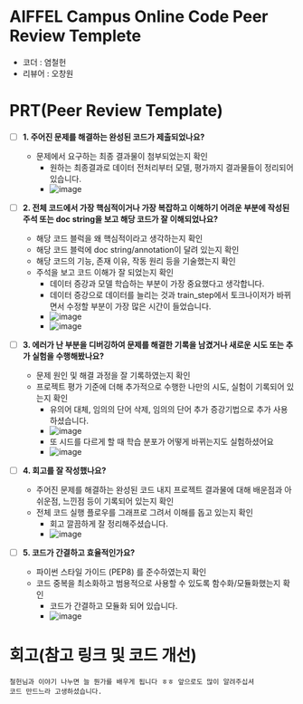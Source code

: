 # AIFFEL Campus Online Code Peer Review Templete
- 코더 : 염철헌
- 리뷰어 : 오창원


# PRT(Peer Review Template)
- [ ]  **1. 주어진 문제를 해결하는 완성된 코드가 제출되었나요?**
    - 문제에서 요구하는 최종 결과물이 첨부되었는지 확인
        - 원하는 최종결과로 데이터 전처리부터 모델, 평가까지 결과물들이 정리되어 있습니다.
        - ![image](https://github.com/user-attachments/assets/0dc27c38-3066-4807-8122-1f0e9ac54cce)

    
- [ ]  **2. 전체 코드에서 가장 핵심적이거나 가장 복잡하고 이해하기 어려운 부분에 작성된 
주석 또는 doc string을 보고 해당 코드가 잘 이해되었나요?**
    - 해당 코드 블럭을 왜 핵심적이라고 생각하는지 확인
    - 해당 코드 블럭에 doc string/annotation이 달려 있는지 확인
    - 해당 코드의 기능, 존재 이유, 작동 원리 등을 기술했는지 확인
    - 주석을 보고 코드 이해가 잘 되었는지 확인
        - 데이터 증강과 모델 학습하는 부분이 가장 중요했다고 생각합니다.
        - 데이터 증강으로 데이터를 늘리는 것과 train_step에서 토크나이저가 바뀌면서 수정할 부분이 가장 많은 시간이 들었습니다.
        - ![image](https://github.com/user-attachments/assets/ea8b6799-461c-4cd0-84b2-49a848412b4f)
        - ![image](https://github.com/user-attachments/assets/9d0df76a-76c3-463c-9879-1923b2af35bb)


        
- [ ]  **3. 에러가 난 부분을 디버깅하여 문제를 해결한 기록을 남겼거나
새로운 시도 또는 추가 실험을 수행해봤나요?**
    - 문제 원인 및 해결 과정을 잘 기록하였는지 확인
    - 프로젝트 평가 기준에 더해 추가적으로 수행한 나만의 시도, 
    실험이 기록되어 있는지 확인
        - 유의어 대체, 임의의 단어 삭제, 임의의 단어 추가 증강기법으로 추가 사용하셨습니다.
        - ![image](https://github.com/user-attachments/assets/82b965f6-07fc-4213-ac2f-a9d516da022d)
        - 또 시드를 다르게 할 때 학습 분포가 어떻게 바뀌는지도 실험하셨어요
        - ![image](https://github.com/user-attachments/assets/d4c17bec-b4d9-4054-b838-91aacaea5751)

        
- [ ]  **4. 회고를 잘 작성했나요?**
    - 주어진 문제를 해결하는 완성된 코드 내지 프로젝트 결과물에 대해
    배운점과 아쉬운점, 느낀점 등이 기록되어 있는지 확인
    - 전체 코드 실행 플로우를 그래프로 그려서 이해를 돕고 있는지 확인
        - 회고 깔끔하게 잘 정리해주셨습니다.
        - ![image](https://github.com/user-attachments/assets/b6d54f88-07e6-4554-841c-e79e517b1b63)

        
- [ ]  **5. 코드가 간결하고 효율적인가요?**
    - 파이썬 스타일 가이드 (PEP8) 를 준수하였는지 확인
    - 코드 중복을 최소화하고 범용적으로 사용할 수 있도록 함수화/모듈화했는지 확인
        - 코드가 간결하고 모듈화 되어 있습니다.
        - ![image](https://github.com/user-attachments/assets/5e8717e2-61fe-4e95-8bbb-cc6b6ded5e34)



# 회고(참고 링크 및 코드 개선)
```
철헌님과 이야기 나누면 늘 뭔가를 배우게 됩니다 ㅎㅎ 앞으로도 많이 알려주십셔
코드 만드느라 고생하셨습니다.
```
